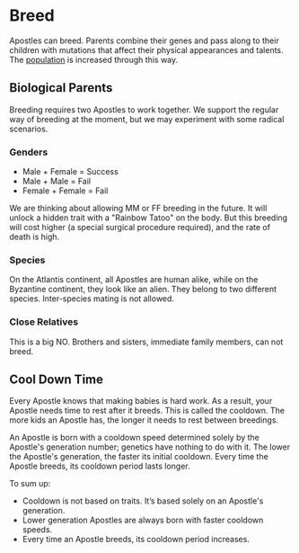 # Breed

Apostles can breed. Parents combine their genes and pass along to their children with mutations that affect their physical appearances and talents. The [population](population.md) is increased through this way.

## Biological Parents

Breeding requires two Apostles to work together. We support the regular way of breeding at the moment, but we may experiment with some radical scenarios.

### Genders

* Male + Female = Success
* Male + Male = Fail
* Female + Female = Fail

We are thinking about allowing MM or FF breeding in the future. It will unlock a hidden trait with a "Rainbow Tatoo" on the body. But this breeding will cost higher \(a special surgical procedure required\), and the rate of death is high.

### Species

On the Atlantis continent, all Apostles are human alike, while on the Byzantine continent, they look like an alien. They belong to two different species. Inter-species mating is not allowed.

### Close Relatives

This is a big NO. Brothers and sisters, immediate family members, can not breed.

## Cool Down Time

Every Apostle knows that making babies is hard work. As a result, your Apostle needs time to rest after it breeds. This is called the cooldown. The more kids an Apostle has, the longer it needs to rest between breedings.

An Apostle is born with a cooldown speed determined solely by the Apostle's generation number; genetics have nothing to do with it. The lower the Apostle's generation, the faster its initial cooldown. Every time the Apostle breeds, its cooldown period lasts longer.

To sum up:

* Cooldown is not based on traits. It’s based solely on an Apostle's generation.
* Lower generation Apostles are always born with faster cooldown speeds.
* Every time an Apostle breeds, its cooldown period increases.

